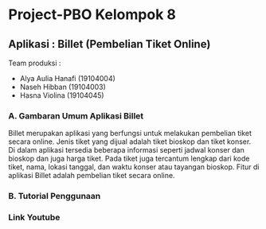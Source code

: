 # Project-PBO Kelompok 8
## Aplikasi : Billet (Pembelian Tiket Online)
Team produksi : 
* Alya Aulia Hanafi  (19104004)
* Naseh Hibban       (19104003)
* Hasna Violina      (19104045)





### A. Gambaran Umum Aplikasi Billet
Billet merupakan aplikasi yang berfungsi untuk melakukan pembelian tiket secara online. Jenis tiket yang dijual adalah tiket bioskop dan tiket konser. Di dalam aplikasi tersedia beberapa informasi seperti jadwal konser dan bioskop dan juga harga tiket. Pada tiket juga tercantum lengkap dari kode tiket, nama, lokasi tanggal, dan waktu konser atau tayangan bioskop. Fitur di aplikasi Billet adalah pembelian tiket secara online.
### B. Tutorial Penggunaan
### Link Youtube
